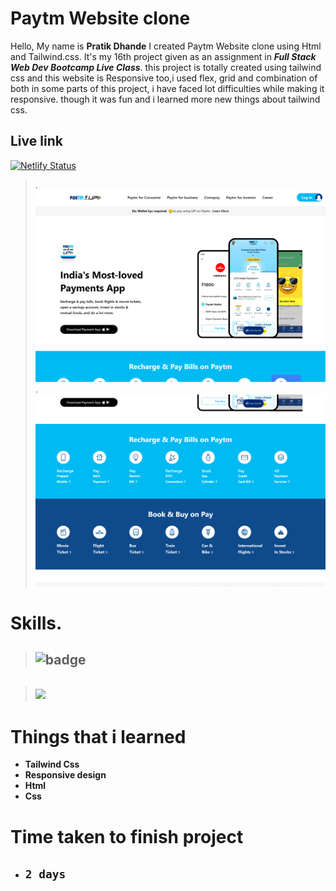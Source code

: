 # Paytm Website clone

 Hello, My name is __Pratik Dhande__
I created Paytm Website clone using Html and Tailwind.css. It's my 16th project given as an assignment in **_Full Stack Web Dev Bootcamp  Live Class_**. this project is totally created using tailwind css and this website is Responsive too,i used flex, grid and combination of both in some parts of this project,  i have faced lot difficulties while making it responsive. though it was fun and i learned more new things about tailwind css.

## Live link

[![Netlify Status](https://api.netlify.com/api/v1/badges/0d9fcae7-4315-46ac-884d-41ca7969c9a1/deploy-status)](https://ptk-paytm-website-clone99.netlify.app/)

>.
![WebPage](./127.0.0.1_5500_index.html%20(11).png)
> .
![WebPage](./127.0.0.1_5500_index.html%20(12).png)


 # Skills.

 >  ## ![badge](https://img.shields.io/badge/Skills-HTML%2FCSS-blue)

 > ## ![](https://img.shields.io/badge/-Tailwind.css-blue)


# Things that i learned
- __Tailwind Css__
- __Responsive design__
- __Html__
- __Css__

# Time taken to finish project

- ## `2 days ` 